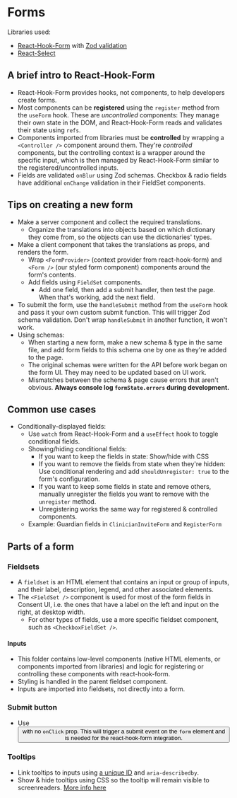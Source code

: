 # Forms

Libraries used:

- [React-Hook-Form](https://react-hook-form.com/) with [Zod validation](https://zod.dev/)
- [React-Select](https://react-select.com/home)

## A brief intro to React-Hook-Form

- React-Hook-Form provides hooks, not components, to help developers create forms.
- Most components can be **registered** using the `register` method from the `useForm` hook. These are _uncontrolled_ components: They manage their own state in the DOM, and React-Hook-Form reads and validates their state using `refs`.
- Components imported from libraries must be **controlled** by wrapping a `<Controller />` component around them. They're _controlled_ components, but the controlling context is a wrapper around the specific input, which is then managed by React-Hook-Form similar to the registered/uncontrolled inputs.
- Fields are validated `onBlur` using Zod schemas. Checkbox & radio fields have additional `onChange` validation in their FieldSet components.

## Tips on creating a new form

- Make a server component and collect the required translations.
  - Organize the translations into objects based on which dictionary they come from, so the objects can use the dictionaries' types.
- Make a client component that takes the translations as props, and renders the form.
  - Wrap `<FormProvider>` (context provider from react-hook-form) and `<Form />` (our styled form component) components around the form's contents.
  - Add fields using `FieldSet` components.
    - Add one field, then add a submit handler, then test the page. When that's working, add the next field.
- To submit the form, use the `handleSubmit` method from the `useForm` hook and pass it your own custom submit function. This will trigger Zod schema validation. Don't wrap `handleSubmit` in another function, it won't work.
- Using schemas:
  - When starting a new form, make a new schema & type in the same file, and add form fields to this schema one by one as they're added to the page.
  - The original schemas were written for the API before work began on the form UI. They may need to be updated based on UI work.
  - Mismatches between the schema & page cause errors that aren't obvious. **Always console log `formState.errors` during development.**

## Common use cases

- Conditionally-displayed fields:
  - Use `watch` from React-Hook-Form and a `useEffect` hook to toggle conditional fields.
  - Showing/hiding conditional fields:
    - If you want to keep the fields in state: Show/hide with CSS
    - If you want to remove the fields from state when they're hidden: Use conditional rendering and add `shouldUnregister: true` to the form's configuration.
    - If you want to keep some fields in state and remove others, manually unregister the fields you want to remove with the `unregister` method.
    - Unregistering works the same way for registered & controlled components.
  - Example: Guardian fields in `ClinicianInviteForm` and `RegisterForm`

## Parts of a form

### Fieldsets

- A `fieldset` is an HTML element that contains an input or group of inputs, and their label, description, legend, and other associated elements.
- The `<FieldSet />` component is used for most of the form fields in Consent UI, i.e. the ones that have a label on the left and input on the right, at desktop width.
  - For other types of fields, use a more specific fieldset component, such as `<CheckboxFieldSet />`.

#### Inputs

- This folder contains low-level components (native HTML elements, or components imported from libraries) and logic for registering or controlling these components with react-hook-form.
- Styling is handled in the parent fieldset component.
- Inputs are imported into fieldsets, not directly into a form.

### Submit button

- Use <Button type="submit"> with no `onClick` prop. This will trigger a submit event on the `form` element and is needed for the react-hook-form integration.

### Tooltips

- Link tooltips to inputs using [a unique ID](https://react.dev/reference/react/useId#useid) and `aria-describedby`.
- Show & hide tooltips using CSS so the tooltip will remain visible to screenreaders. [More info here](https://www.tpgi.com/short-note-on-aria-labelledby-and-aria-describedby/)

